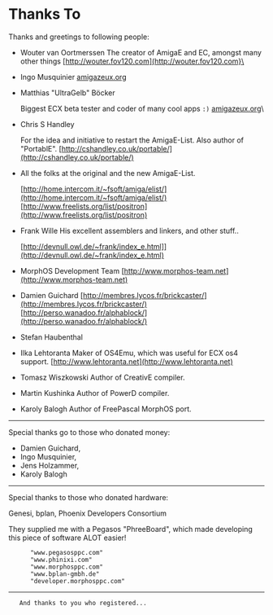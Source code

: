 # Thanks To
Thanks and greetings to following people:
* Wouter van Oortmerssen
   The creator of AmigaE and EC, amongst many other things
   [http://wouter.fov120.com](http://wouter.fov120.com}\
* Ingo Musquinier
   [amigazeux.org](amigazeux.org)
* Matthias "UltraGelb" Böcker

   Biggest ECX beta tester and coder of many cool apps `:)`
   [amigazeux.org](amigazeux.org)\
* Chris S Handley

   For the idea and initiative to restart the AmigaE-List. Also author of 
      "PortablE".
   [http://cshandley.co.uk/portable/](http://cshandley.co.uk/portable/)
* All the folks at the original and the new AmigaE-List.

   [http://home.intercom.it/~fsoft/amiga/elist/](http://home.intercom.it/~fsoft/amiga/elist/)
   [http://www.freelists.org/list/positron](http://www.freelists.org/list/positron)
* Frank Wille
   His excellent assemblers and linkers, and other stuff..

   [http://devnull.owl.de/~frank/index_e.html]](http://devnull.owl.de/~frank/index_e.html)
* MorphOS Development Team
[http://www.morphos-team.net](http://www.morphos-team.net)
* Damien Guichard
[http://membres.lycos.fr/brickcaster/](http://membres.lycos.fr/brickcaster/)
[http://perso.wanadoo.fr/alphablock/](http://perso.wanadoo.fr/alphablock/)
* Stefan Haubenthal
* Ilka Lehtoranta
   Maker of OS4Emu, which was useful for ECX os4 support.
   [http://www.lehtoranta.net](http://www.lehtoranta.net)
* Tomasz Wiszkowski
   Author of CreativE compiler.
* Martin Kushinka
   Author of PowerD compiler.
* Karoly Balogh
   Author of FreePascal MorphOS port.
---
Special thanks go to those who donated money:
* Damien Guichard,
* Ingo Musquinier,
* Jens Holzammer,
* Karoly Balogh
---
Special thanks to those who donated hardware:

Genesi, bplan, Phoenix Developers Consortium

They supplied me with a Pegasos "PhreeBoard", which made 
developing this piece of software ALOT easier!

          "www.pegasosppc.com"
          "www.phinixi.com"
          "www.morphosppc.com"
          "www.bplan-gmbh.de"
          "developer.morphosppc.com"
---
       And thanks to you who registered...